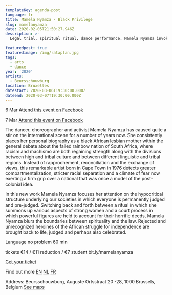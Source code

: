 ```yaml
---
templateKey: agenda-post
language: fr
title: Mamela Nyamza - Black Privilege
slug: mamelanyamza
date: 2020-02-05T21:50:27.946Z
description: >-
  Legal trial, spiritual ritual, dance performance. Mamela Nyamza invokes strong women and powerful figures from the struggle for South African independence.

featuredpost: true
featuredimage: /img/rataplan.jpg
tags:
  - arts
  - dance
year: '2020'
artists:
  - Beursschouwburg
location: Bruxelles
datestart: 2020-03-06T19:30:00.000Z
dateend: 2020-03-07T19:30:00.000Z
---
```

6 Mar [Attend this event on Facebook](https://www.facebook.com/events/2611324708920582/)

7 Mar [Attend this event on Facebook](https://www.facebook.com/events/2611324708920582/?event_time_id=2611324715587248)


The dancer, choreographer and activist Mamela Nyamza has caused quite a stir on the international scene for a number of years now. She consistently places her personal biography as a black African lesbian mother within the general debate about the failed rainbow nation of South Africa, where racism and machismo are both regaining strength along with the divisions between high and tribal culture and between different linguistic and tribal regions. Instead of rapprochement, reconciliation and the exchange of views, this remarkable artist born in Cape Town in 1976 detects greater compartmentalization, stricter racial separation and a climate of fear now exerting a firm grip over a national that was once a model of the post-colonial idea.

In this new work Mamela Nyamza focuses her attention on the hypocritical structure underlying our societies in which everyone is permanently judged and pre-judged. Switching back and forth between a ritual in which she summons up various aspects of strong women and a court process in which powerful figures are held to account for their horrific deeds, Mamela Nyamza blurs the boundaries between spirituality and the law. Rejected and unrecognized heroines of the African struggle for independence are brought back to life, judged and perhaps also celebrated.

Language no problem
60 min

tickets
€14 /  €11 reduction / €7 student
bit.ly/mamelanyamza

[Get your ticket](https://apps.ticketmatic.com/widgets/beursschouwburg/flow/welovewe?event=842386696379,540342693205&l=en&fbclid=IwAR10Y5n2GxhietUpQhjAHYGUTOtiaFR3IAL6xKxn2e6urJNkvc1cI0TSGnQ#!/addtickets)

Find out more
[EN](beursschouwburg.be/en/events/mamela-nyamza-black-privilege/)
[NL](beursschouwburg.be/nl/events/mamela-nyamza-black-privilege/)
[FR](beursschouwburg.be/fr/events/mamela-nyamza-black-privilege/)

Address: Beursschouwburg, Auguste Ortsstraat 20 -28, 1000 Brussels, Belgium [See maps](https://goo.gl/maps/DhBu8cak4gTzckgZA)
